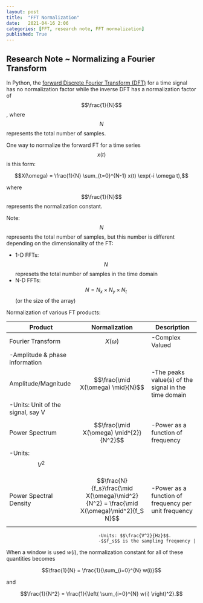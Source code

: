 ```yaml
---
layout: post
title:  "FFT Normalization"
date:   2021-04-16 2:06
categories: [FFT, research note, FFT normalization]
published: True
---
```


## Research Note ~ Normalizing a Fourier Transform

In Python, the [forward Discrete Fourier Transform (DFT)](https://numpy.org/doc/stable/reference/routines.fft.html) for a time signal has no normalization factor while the inverse DFT has a normalization factor of $$\frac{1}{N}$$, where $$N$$ represents the total number of samples.

One way to normalize the forward FT for a time series $$x(t)$$ is this form:

$$X(\omega) = \frac{1}{N} \sum_{t=0}^{N-1} x(t) \exp(-i \omega t),$$

where $$\frac{1}{N}$$ represents the normalization constant.

Note: $$N$$ represents the total number of samples, but this number is different depending on the dimensionality of the FT:
- 1-D FFTs: $$N$$ represets the total number of samples in the time domain
- N-D FFTs: $$N = N_x \times N_y \times N_t$$ (or the size of the array)

Normalization of various FT products:


Product | Normalization | Description
------------ | ------------- | --------
Fourier Transform | $$X(\omega)$$ | -Complex Valued
                                    -Amplitude & phase information |
Amplitude/Magnitude | $$\frac{\mid X(\omega) \mid}{N}$$ | -The peaks value(s) of the signal in the time domain 
                                                          -Units: Unit of the signal, say V |
Power Spectrum | $$\frac{\mid X(\omega) \mid^{2}}{N^2}$$ |  -Power as a function of frequency
                                                            -Units: $$V^2$$ |
Power Spectral Density | $$\frac{N}{f_s}\frac{\mid X(\omega)\mid^2}{N^2} = \frac{\mid X(\omega)\mid^2}{f_S N}$$ | -Power as a function of frequency per unit frequency 
                                      -Units: $$\frac{V^2}{Hz}$$. 
                                      -$$f_s$$ is the sampling frequency |


When a window is used $w(i)$, the normalization constant for all of these quantities becomes

$$\frac{1}{N} = \frac{1}{\sum_{i=0}^{N} w(i)}$$

and

$$\frac{1}{N^2} = \frac{1}{\left( \sum_{i=0}^{N} w(i) \right)^2}.$$

